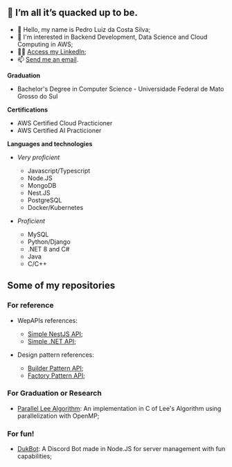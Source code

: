 ## 🦆 I’m all it’s quacked up to be.

- 👋 Hello, my name is Pedro Luiz da Costa Silva;
- 👀 I'm interested in Backend Development, Data Science and Cloud Computing in AWS;
- 👨‍💼 [Access my LinkedIn](https://www.linkedin.com/in/pedroduk/);
- 📫 [Send me an email](mailto:pedroldacs@gmail.com).

**Graduation**
* Bachelor's Degree in Computer Science - Universidade Federal de Mato Grosso do Sul

**Certifications**
* AWS Certified Cloud Practicioner
* AWS Certified AI Practicioner

**Languages and technologies**
* *Very proficient*
  * Javascript/Typescript
  * Node.JS
  * MongoDB
  * Nest.JS
  * PostgreSQL
  * Docker/Kubernetes
 
* *Proficient*
  * MySQL
  * Python/Django
  * .NET 8 and C#
  * Java
  * C/C++

## Some of my repositories



### For reference
* WepAPIs references:
  * [Simple NestJS API](https://github.com/pedro-duk/simple-nestjs-api);
  * [Simple .NET API](https://github.com/pedro-duk/simple-dotnet-api);

* Design pattern references:
  * [Builder Pattern API](https://github.com/pedro-duk/builder-pattern-api);
  * [Factory Pattern API](https://github.com/pedro-duk/factory-pattern-api);

### For Graduation or Research
* [Parallel Lee Algorithm](https://github.com/pedro-duk/Parallel-Lee-Algorithm): An implementation in C of Lee's Algorithm using parallelization with OpenMP;
    
### For fun!
* [DukBot](https://github.com/pedro-duk/duk-bot): A Discord Bot made in Node.JS for server management with fun capabilities;


